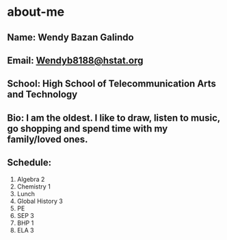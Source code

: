 # about-me
## Name: Wendy Bazan Galindo
## Email: Wendyb8188@hstat.org
## School: High School of Telecommunication Arts and Technology 
## Bio: I am the oldest. I like to draw, listen to music, go shopping and spend time with my family/loved ones.
## Schedule: 
1) Algebra 2
2) Chemistry 1
3) Lunch
4) Global History 3
5) PE
6) SEP 3
7) BHP 1
8) ELA 3

